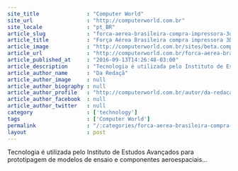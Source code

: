 ```yaml
---
site_title               : "Computer World"
site_url                 : "http://computerworld.com.br"
site_locale              : "pt_BR"
article_slug             : "forca-aerea-brasileira-compra-impressora-3d-da-stratasys"
article_title            : "Força Aérea Brasileira compra impressora 3D da Stratasys"
article_image            : "http://computerworld.com.br/sites/beta.computerworld.com.br/files/news_articles/forca_aerea_brasileira.jpg"
article_url              : "http://computerworld.com.br/forca-aerea-brasileira-compra-impressora-3d-da-stratasys"
article_published_at     : "2016-09-13T14:26:48-03:00"
article_description      : "Tecnologia é utilizada pelo Instituto de Estudos Avançados para prototipagem de modelos de ensaio e componentes aeroespaciais..."
article_author_name      : "Da Redaçã"
article_author_image     : null
article_author_biography : null
article_author_profile   : "http://computerworld.com.br/autor/da-redacao"
article_author_facebook  : null
article_author_twitter   : null
category                 : ['technology']
tags                     : ['Computer World']
permalink                : "/:categories/forca-aerea-brasileira-compra-impressora-3d-da-stratasys/"
layout                   : post
---
```


Tecnologia é utilizada pelo Instituto de Estudos Avançados para prototipagem de modelos de ensaio e componentes aeroespaciais...
